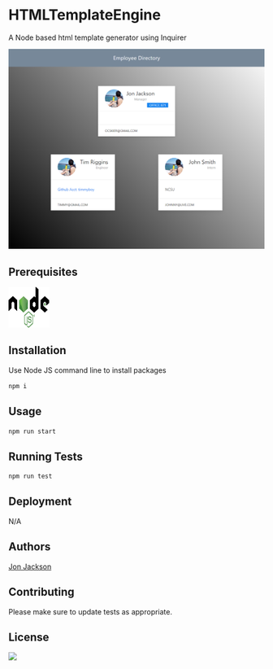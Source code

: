 # HTMLTemplateEngine

A Node based html template generator using Inquirer

![Employee Hierarchy](./images/html-template-ss.PNG)

## Prerequisites

<a href="https://nodejs.org/en/"><img width=80 height=80 src="./images/logo.svg"></a>


## Installation

Use Node JS command line to install packages

```bash
npm i
```

## Usage

```bash
npm run start
```

## Running Tests

```bash
npm run test
```

## Deployment

N/A

## Authors

[Jon Jackson](http://github.com/ocskier)

## Contributing
Please make sure to update tests as appropriate.

## License
<img src="https://img.shields.io/static/v1?label=LICENSE&message=MIT&color=BLUE">
